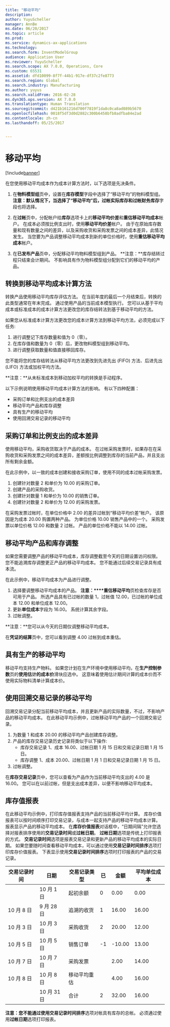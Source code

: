 ```yaml
---
title: "移动平均"
description: 
author: YuyuScheller
manager: AnnBe
ms.date: 06/20/2017
ms.topic: article
ms.prod: 
ms.service: dynamics-ax-applications
ms.technology: 
ms.search.form: InventModelGroup
audience: Application User
ms.reviewer: YuyuScheller
ms.search.scope: AX 7.0.0, Operations, Core
ms.custom: 65531
ms.assetid: dfd10099-8f7f-44b1-917e-df37c2fe8773
ms.search.region: Global
ms.search.industry: Manufacturing
ms.author: yuyus
ms.search.validFrom: 2016-02-28
ms.dyn365.ops.version: AX 7.0.0
ms.translationtype: Human Translation
ms.sourcegitcommit: d421b161216d700f7819f1da8c0ca8ad089b5670
ms.openlocfilehash: 0018f5df3d0d2882c300b6458bfb8adfba84e2ad
ms.contentlocale: zh-cn
ms.lasthandoff: 05/25/2017


---
```


# <a name="moving-average"></a>移动平均

[!include[banner](../includes/banner.md)]


在您使用移动平均成本作为成本计算方法时，以下选项是先决条件。
1.  在**物料模型组**页中，设置在**库存模型**字段中选择了“移动平均”的物料模型组。 **注意：**默认情况下，当选择了“移动平均”后，**过帐实际库存**和**过帐财务库存**字段也将选择。 

2.  在**过帐**页中，分配帐户给**库存**选项卡上的**移动平均价差**和**重估移动平均成本**帐户。 在成本必须按比例支出时，使用**移动平均价差**帐户。 由于在原始库存数量和现有数量之间的差异，以及采购收货和采购发票之间的成本差异，此情况发生。 当您要为产品调整移动平均成本到新的单位价格时，使用**重估移动平均成本**帐户。
3.  在**已发布产品**页中，分配移动平均物料模型组到产品。 **注意：**库存结转过程只结束会计期间。 不影响具有作为物料模型组分配到它们的移动平均的产品。

## <a name="convert-to-the-moving-average-costing-method"></a>转换到移动平均成本计算方法
转换产品使用移动平均库存评估方法。 在当前年度的最后一个月结束后，转换的此类型通常在年末完成。 通过使用产品的当前成本模型执行。 您可以从基于平均成本或标准成本的成本计算方法更改您的库存结转法到基于移动平均的方法。 

如果您从标准成本计算方法更改您的成本计算方法到移动平均方法，必须完成以下任务:

1.  进行调整记下库存数量和值为 0（零）。
2.  在库存值和数量为 0（零）后，更改物料模型组到移动平均。
3.  进行调整获取数量和值直接移回库存。

您不能将您的库存结转法从移动平均方法更改到先进先出 (FIFO) 方法、后进先出 (LIFO) 方法或加权平均方法。

**注意：**从未标准成本到移动加权平均的转换是手动程序。

以下示例说明使用移动平均成本计算方法的影响。 有以下四种配置：
-   采购订单和比例支出的成本差异
-   移动平均产品和库存调整
-   具有生产的移动平均
-   使用回溯交易记录的移动平均

## <a name="purchase-order-and-proportionally-expensed-cost-difference"></a>采购订单和比例支出的成本差异
使用移动平均，采购收货取决于产品的成本。 在过帐采购发票时，如果存在在采购收货和采购发票之间的成本差异，差额按比例调整到库存的当前产品，并且支出所有剩余金额。 

在此示例中，以一致的成本创建和接收采购订单，使用不同的成本过帐采购发票。

1.  创建针对数量 2 和单价为 10.00 的采购订单。
2.  创建产品的采购收货。
3.  创建针对数量 1 和单价为 10.00 的销售订单。
4.  创建针对数量 2 和单价为 12.00 的采购发票。

在采购发票过帐时，在单位价格中 2.00 的差异过帐到“移动平均价差”帐户。 该原因是为成本 20.00 购置两种产品。 为单位价格 10.00 销售产品中的一个。 采购发票以单位价格 12.00 和数量 2 过帐。 产品的单位价格不能以 14.00 过帐。

## <a name="moving-average-product-and-inventory-adjustment"></a>移动平均产品和库存调整
如果您需要调整产品的移动平均成本，库存调整截至今天的日期设置访问权限。 您不能追溯库存调整更正产品的移动平均成本。 您不能通过后续交易记录具有成本流。 

在此示例中，移动平均成本为产品进行调整。

1.  选择要调整移动平均成本的产品。 **注意：****重估移动平均**页检查库存是否可用于产品。 所选产品具有已过帐的数量 1，过帐值 12.00，已过帐的单位成本 12.00 和单位成本 12.00。
2.  更新**单位成本**字段为 16.00。 系统计算其余字段。
3.  过帐调整。

**注意：**您可以从今天的日期仅调整移动平均成本。

在**凭证的结算**页中，您可以看到调整 4.00 过帐到成本重估。

## <a name="moving-average-with-production"></a>具有生产的移动平均
移动平均支持生产物料。 如果您计划在生产环境中使用移动平均，在**生产控制参数**页的**使用估计的成本价**滑块应选中。 这意味着使用估计期间计算的成本价而不使用实际物料清单计算成本价。

## <a name="moving-average-with-a-backdated-transaction"></a>使用回溯交易记录的移动平均
回溯交易记录分配当前移动平均成本，并且更新产品的实际数量，不过，不影响产品的移动平均成本。 在此移动平均示例中，过帐移动平均产品的一个回溯交易记录。

1.  为数量 1 和成本 20.00 的移动平均产品创建库存调整。
2.  产品的库存交易记录历史记录将类似于以下操作:
    -   库存交易记录 1、成本 16.00、过帐日期 1 月 15 日和交易记录日期 1 月 15 日。
    -   库存调整 1、成本 20.00、过帐日期 1 月 1 日和交易记录日期 1 月 15 日。
3.  过帐调整。

在**库存交易记录**页中，您可以查看为产品作为当前移动平均支出的 4.00 是 16.00。 您可以在以前过帐，但是支出成本差异，以便不影响移动平均成本。

## <a name="inventory-value-report"></a>库存值报表
在此移动平均示例中，打印库存值报表支持产品的当前移动平均计算。 库存价值报表可以按时间顺序打印交易记录，与成本一起支持产品的移动平均成本计算。 报表显示产品的移动平均成本。 在**库存价值报表**对话框中，“日期间隔”允许您选择对报表排序使用的**交易记录时间**或**过帐日期**。 **过帐日期**选项是传统上打印报表的方式。 **交易记录时间**选项是报表交易记录和更新产品的移动平均成本的实际日期。 如果您要随时间查看移动平均成本，可以通过使用**交易记录时间排序**选项打印库存价值报表。 下表显示使用**交易记录时间排序**选项时打印报表的产品的交易记录。

| 交易记录时间 | 日期         | 交易记录类型           | 已 | 金额 | 平均单位成本 |
|------------------|--------------|----------------------------|----------|--------|-------------------|
|                  | 10 月 1 日    | 起初余额          | 0        | 0.00   | 0.00              |
| 10 月 8 日        | 9 月 28 日 | 追溯的收货          | 1        | 16.00  | 16.00             |
| 10 月 3 日        | 10 月 3 日    | 采购收货           | 2        | 20.00  | 12.00             |
| 10 月 5 日        | 10 月 5 日    | 销售订单                | -1       | -10.00 | 13.00             |
| 10 月 7 日        | 10 月 7 日    | 采购发票           |          | 2.00   | 14.00             |
| 10 月 8 日        | 10 月 8 日    | 移动平均重估 |          | 4.00   | 16.00             |
|                  | 10 月 31 日   | 合计                      | 2        | 32.00  | 16.00             |

 **注意：**您不能通过使用**交易记录时间排序**选项对帐具有库存的总帐。 必须通过使用**过帐日期**选项打印报表。






